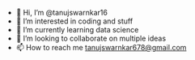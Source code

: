 - 👋 Hi, I’m @tanujswarnkar16
- 👀 I’m interested in coding and stuff
- 🌱 I’m currently learning data science
- 💞️ I’m looking to collaborate on multiple ideas
- 📫 How to reach me tanujswarnkar678@gmail.com

<!---
tanujswarnkar16/tanujswarnkar16 is a ✨ special ✨ repository because its `README.md` (this file) appears on your GitHub profile.
You can click the Preview link to take a look at your changes.
--->
